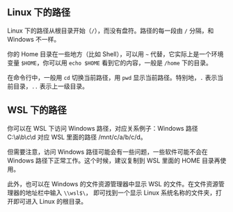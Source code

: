 ## Linux 下的路径

Linux 下的路径从根目录开始（`/`），而没有盘符。路径的每一段由 `/` 分隔，和 Windows 不一样。

你的 Home 目录在一些地方（比如 Shell），可以用 `~` 代替，它实际上是一个环境变量 `$HOME`，你可以用 `echo $HOME` 看到它的内容，一般是 `/home` 下的目录。

在命令行中，一般用 `cd` 切换当前路径，用 `pwd` 显示当前路径。特别地，`.` 表示当前目录，`..` 表示上一级目录。

## WSL 下的路径

你可以在 WSL 下访问 Windows 路径，对应关系例子：Windows 路径 C:\a\b\c\d 对应 WSL 里面的路径 /mnt/c/a/b/c/d。

但需要注意，访问 Windows 路径可能会有一些问题，一些软件可能不会在 Windows 路径下正常工作。这个时候，建议复制到 WSL 里面的 HOME 目录再使用。

此外，也可以在 Windows 的文件资源管理器中显示 WSL 的文件。在文件资源管理器的地址栏中输入 `\\wsl$\`， 即可找到一个显示 Linux 系统名称的文件夹，打开即可进入 Linux 的根目录。